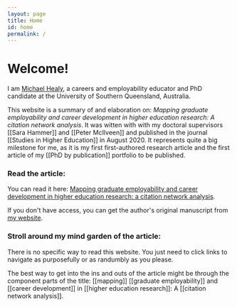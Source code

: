 ```yaml
---
layout: page
title: Home
id: home
permalink: /
---
```


# Welcome! 

I am [Michael Healy](www.mojohealy.com), a careers and employability educator and PhD candidate at the University of Southern Queensland, Australia. 

This website is a summary of and elaboration on: *Mapping graduate employability and career development in higher education research: A citation network analysis*. It was witten with with my doctoral supervisors [[Sara Hammer]] and [[Peter McIlveen]] and published in the journal [[Studies in Higher Education]] in August 2020. It represents quite a big milestone for me, as it is my first first-authored research article and the first article of my [[PhD by publication]] portfolio to be published. 

### Read the article: 

You can read it here: [Mapping graduate employability and career development in higher education research: a citation network analysis](https://www.tandfonline.com/doi/full/10.1080/03075079.2020.1804851). 

If you don't have access, you can get the author's original manuscript from [my website](https://mojohealy.com/publication/healy-etal-2020/). 

### Stroll around my mind garden of the article: 
There is no specific way to read this website. You just need to click links to navigate as purposefully or as randumbly as you please. 

The best way to get into the ins and outs of the article might be through the component parts of the title: [[mapping]] [[graduate employability]] and [[career development]] in [[higher education research]]: A [[citation network analysis]].  

<style>
  .wrapper {
    max-width: 46em;
  }
</style>
